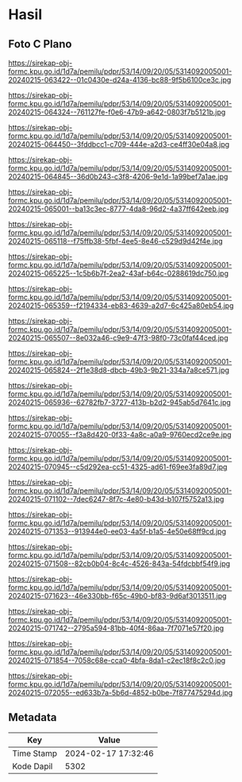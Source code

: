 # Hasil

## Foto C Plano

https://sirekap-obj-formc.kpu.go.id/1d7a/pemilu/pdpr/53/14/09/20/05/5314092005001-20240215-063422--01c0430e-d24a-4136-bc88-9f5b6100ce3c.jpg

https://sirekap-obj-formc.kpu.go.id/1d7a/pemilu/pdpr/53/14/09/20/05/5314092005001-20240215-064324--761127fe-f0e6-47b9-a642-0803f7b5121b.jpg

https://sirekap-obj-formc.kpu.go.id/1d7a/pemilu/pdpr/53/14/09/20/05/5314092005001-20240215-064450--3fddbcc1-c709-444e-a2d3-ce4ff30e04a8.jpg

https://sirekap-obj-formc.kpu.go.id/1d7a/pemilu/pdpr/53/14/09/20/05/5314092005001-20240215-064845--36d0b243-c3f8-4206-9e1d-1a99bef7a1ae.jpg

https://sirekap-obj-formc.kpu.go.id/1d7a/pemilu/pdpr/53/14/09/20/05/5314092005001-20240215-065001--ba13c3ec-8777-4da8-96d2-4a37ff642eeb.jpg

https://sirekap-obj-formc.kpu.go.id/1d7a/pemilu/pdpr/53/14/09/20/05/5314092005001-20240215-065118--f75ffb38-5fbf-4ee5-8e46-c529d9d42f4e.jpg

https://sirekap-obj-formc.kpu.go.id/1d7a/pemilu/pdpr/53/14/09/20/05/5314092005001-20240215-065225--1c5b6b7f-2ea2-43af-b64c-0288619dc750.jpg

https://sirekap-obj-formc.kpu.go.id/1d7a/pemilu/pdpr/53/14/09/20/05/5314092005001-20240215-065359--f2194334-eb83-4639-a2d7-6c425a80eb54.jpg

https://sirekap-obj-formc.kpu.go.id/1d7a/pemilu/pdpr/53/14/09/20/05/5314092005001-20240215-065507--8e032a46-c9e9-47f3-98f0-73c0faf44ced.jpg

https://sirekap-obj-formc.kpu.go.id/1d7a/pemilu/pdpr/53/14/09/20/05/5314092005001-20240215-065824--2f1e38d8-dbcb-49b3-9b21-334a7a8ce571.jpg

https://sirekap-obj-formc.kpu.go.id/1d7a/pemilu/pdpr/53/14/09/20/05/5314092005001-20240215-065936--62782fb7-3727-413b-b2d2-945ab5d7641c.jpg

https://sirekap-obj-formc.kpu.go.id/1d7a/pemilu/pdpr/53/14/09/20/05/5314092005001-20240215-070055--f3a8d420-0f33-4a8c-a0a9-9760ecd2ce9e.jpg

https://sirekap-obj-formc.kpu.go.id/1d7a/pemilu/pdpr/53/14/09/20/05/5314092005001-20240215-070945--c5d292ea-cc51-4325-ad61-f69ee3fa89d7.jpg

https://sirekap-obj-formc.kpu.go.id/1d7a/pemilu/pdpr/53/14/09/20/05/5314092005001-20240215-071102--7dec6247-8f7c-4e80-b43d-b107f5752a13.jpg

https://sirekap-obj-formc.kpu.go.id/1d7a/pemilu/pdpr/53/14/09/20/05/5314092005001-20240215-071353--913944e0-ee03-4a5f-b1a5-4e50e68ff9cd.jpg

https://sirekap-obj-formc.kpu.go.id/1d7a/pemilu/pdpr/53/14/09/20/05/5314092005001-20240215-071508--82cb0b04-8c4c-4526-843a-54fdcbbf54f9.jpg

https://sirekap-obj-formc.kpu.go.id/1d7a/pemilu/pdpr/53/14/09/20/05/5314092005001-20240215-071623--46e330bb-f65c-49b0-bf83-9d6af3013511.jpg

https://sirekap-obj-formc.kpu.go.id/1d7a/pemilu/pdpr/53/14/09/20/05/5314092005001-20240215-071742--2795a594-81bb-40f4-86aa-7f7071e57f20.jpg

https://sirekap-obj-formc.kpu.go.id/1d7a/pemilu/pdpr/53/14/09/20/05/5314092005001-20240215-071854--7058c68e-cca0-4bfa-8da1-c2ec18f8c2c0.jpg

https://sirekap-obj-formc.kpu.go.id/1d7a/pemilu/pdpr/53/14/09/20/05/5314092005001-20240215-072055--ed633b7a-5b6d-4852-b0be-7f877475294d.jpg


## Metadata

| Key        | Value               |
| ---------- | ------------------- |
| Time Stamp | 2024-02-17 17:32:46 |
| Kode Dapil | 5302                |




